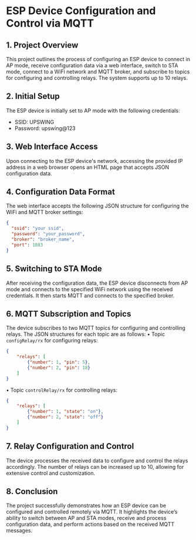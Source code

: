 # ESP Device Configuration and Control via MQTT

## 1. Project Overview
This project outlines the process of configuring an ESP device to connect in AP mode, receive configuration data via a web interface, switch to STA mode, connect to a WiFi network and MQTT broker, and subscribe to topics for configuring and controlling relays. The system supports up to 10 relays.

## 2. Initial Setup
The ESP device is initially set to AP mode with the following credentials:
- SSID: UPSWING
- Password: upswing@123

## 3. Web Interface Access
Upon connecting to the ESP device's network, accessing the provided IP address in a web browser opens an HTML page that accepts JSON configuration data.

## 4. Configuration Data Format
The web interface accepts the following JSON structure for configuring the WiFi and MQTT broker settings:
```json
{
  "ssid": "your ssid",
  "password": "your_password",
  "broker": "broker_name",
  "port": 1883
}
```
## 5. Switching to STA Mode
After receiving the configuration data, the ESP device disconnects from AP mode and connects to the specified WiFi network using the received credentials. It then starts MQTT and connects to the specified broker.

## 6. MQTT Subscription and Topics
The device subscribes to two MQTT topics for configuring and controlling relays. The JSON structures for each topic are as follows:
•	Topic `configRelay/rx` for configuring relays:
```json
{
    "relays": [
        {"number": 1, "pin": 5},
        {"number": 2, "pin": 18}
    ]
}
```
•	Topic `controlRelay/rx` for controlling relays:

```json
{
    "relays": [
        {"number": 1, "state": "on"},
        {"number": 2, "state": "off"}
    ]
}
```
## 7. Relay Configuration and Control
The device processes the received data to configure and control the relays accordingly. The number of relays can be increased up to 10, allowing for extensive control and customization.

## 8. Conclusion
The project successfully demonstrates how an ESP device can be configured and controlled remotely via MQTT. It highlights the device’s ability to switch between AP and STA modes, receive and process configuration data, and perform actions based on the received MQTT messages.



